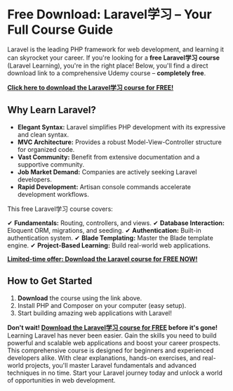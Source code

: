 # Free Download: Laravel学习 – Your Full Course Guide

Laravel is the leading PHP framework for web development, and learning it can skyrocket your career. If you're looking for a **free Laravel学习 course** (Laravel Learning), you're in the right place! Below, you'll find a direct download link to a comprehensive Udemy course – **completely free**.

[**Click here to download the Laravel学习 course for FREE!**](https://udemywork.com/laravel学习)

## Why Learn Laravel?

*   **Elegant Syntax:** Laravel simplifies PHP development with its expressive and clean syntax.
*   **MVC Architecture:** Provides a robust Model-View-Controller structure for organized code.
*   **Vast Community:** Benefit from extensive documentation and a supportive community.
*   **Job Market Demand:** Companies are actively seeking Laravel developers.
*   **Rapid Development:** Artisan console commands accelerate development workflows.

This free Laravel学习 course covers:

✔ **Fundamentals:** Routing, controllers, and views.
✔ **Database Interaction:** Eloquent ORM, migrations, and seeding.
✔ **Authentication:** Built-in authentication system.
✔ **Blade Templating:** Master the Blade template engine.
✔ **Project-Based Learning:** Build real-world web applications.

[**Limited-time offer: Download the Laravel course for FREE NOW!**](https://udemywork.com/laravel学习)

## How to Get Started

1.  **Download** the course using the link above.
2.  Install PHP and Composer on your computer (easy setup).
3.  Start building amazing web applications with Laravel!

**Don't wait! [Download the Laravel学习 course for FREE](https://udemywork.com/laravel学习) before it's gone!** Learning Laravel has never been easier. Gain the skills you need to build powerful and scalable web applications and boost your career prospects. This comprehensive course is designed for beginners and experienced developers alike. With clear explanations, hands-on exercises, and real-world projects, you'll master Laravel fundamentals and advanced techniques in no time. Start your Laravel journey today and unlock a world of opportunities in web development.
